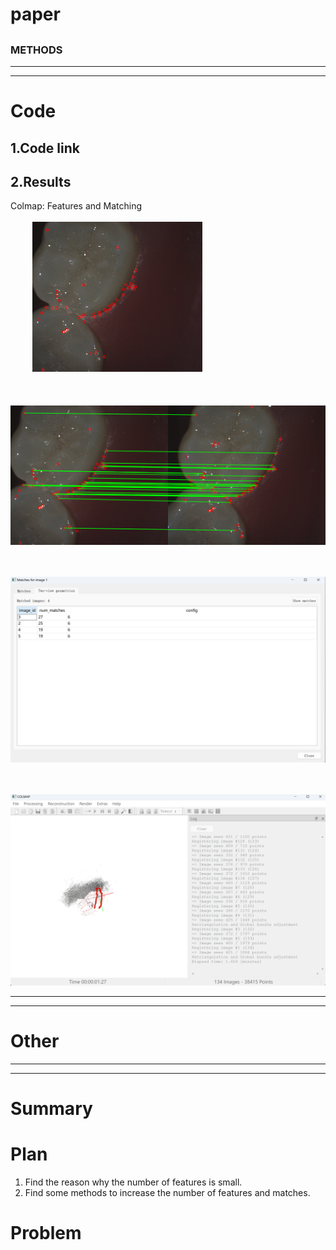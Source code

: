 # paper
## 
### METHODS
---------------------------------------------------------------------------------------------------------------------
---------------------------------------------------------------------------------------------------------------------
# Code  
## 1.Code link
## 2.Results
Colmap: Features and Matching
<br><br>
&nbsp;&nbsp;&nbsp;&nbsp;&nbsp;&nbsp;&nbsp;&nbsp;
![](img/特征点.png)
<br>&nbsp;&nbsp;&nbsp;&nbsp;&nbsp;&nbsp;&nbsp;
&nbsp;&nbsp;&nbsp;&nbsp;&nbsp;&nbsp;&nbsp;&nbsp;
&nbsp;&nbsp;&nbsp;&nbsp;&nbsp;&nbsp;&nbsp;&nbsp;
&nbsp;&nbsp;&nbsp;&nbsp;&nbsp;&nbsp;&nbsp;&nbsp;&nbsp;
<br><br>
&nbsp;&nbsp;&nbsp;&nbsp;&nbsp;&nbsp;&nbsp;&nbsp;
![](img/匹配.png)
<br>&nbsp;&nbsp;&nbsp;&nbsp;&nbsp;&nbsp;&nbsp;
&nbsp;&nbsp;&nbsp;&nbsp;&nbsp;&nbsp;&nbsp;&nbsp;
&nbsp;&nbsp;&nbsp;&nbsp;&nbsp;&nbsp;&nbsp;&nbsp;
&nbsp;&nbsp;&nbsp;&nbsp;&nbsp;&nbsp;&nbsp;&nbsp;&nbsp;
<br>

&nbsp;&nbsp;&nbsp;&nbsp;&nbsp;&nbsp;&nbsp;&nbsp;
![](img/num_matching.png)
<br>&nbsp;&nbsp;&nbsp;&nbsp;&nbsp;&nbsp;&nbsp;
&nbsp;&nbsp;&nbsp;&nbsp;&nbsp;&nbsp;&nbsp;&nbsp;
&nbsp;&nbsp;&nbsp;&nbsp;&nbsp;&nbsp;&nbsp;&nbsp;
&nbsp;&nbsp;&nbsp;&nbsp;&nbsp;&nbsp;&nbsp;&nbsp;&nbsp;
<br>

&nbsp;&nbsp;&nbsp;&nbsp;&nbsp;&nbsp;&nbsp;&nbsp;
![](img/Phone.png)

---------------------------------------------------------------------------------------------------------------------
---------------------------------------------------------------------------------------------------------------------
# Other 

---------------------------------------------------------------------------------------------------------------------
---------------------------------------------------------------------------------------------------------------------
# Summary

# Plan 
1. Find the reason why the number of features is small. 
2. Find some methods to increase the number of features and matches.
# Problem




